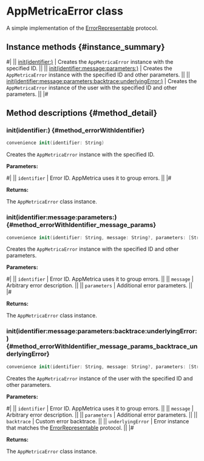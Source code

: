 # AppMetricaError class

A simple implementation of the [ErrorRepresentable](ErrorRepresentable.md) protocol.

## Instance methods {#instance_summary}

#|
|| [init(identifier:)](#method_errorWithIdentifier) | Creates the `AppMetricaError` instance with the specified ID. ||
|| [init(identifier:message:parameters:)](#method_errorWithIdentifier_message_params) | Creates the `AppMetricaError` instance with the specified ID and other parameters. ||
|| [init(identifier:message:parameters:backtrace:underlyingError:)](#method_errorWithIdentifier_message_params_backtrace_underlyingError) | Creates the `AppMetricaError` instance of the user with the specified ID and other parameters. ||
|#

## Method descriptions {#method_detail}

### init(identifier:) {#method_errorWithIdentifier}

```swift translate=no
convenience init(identifier: String)
```

Creates the `AppMetricaError` instance with the specified ID.

**Parameters:**

#|
|| `identifier` | Error ID. AppMetrica uses it to group errors. ||
|#

**Returns:**

The `AppMetricaError` class instance.

### init(identifier:message:parameters:) {#method_errorWithIdentifier_message_params}

```swift translate=no
convenience init(identifier: String, message: String?, parameters: [String : Any]?)
```

Creates the `AppMetricaError` instance with the specified ID and other parameters.

**Parameters:**

#|
|| `identifier` | Error ID. AppMetrica uses it to group errors. ||
|| `message` | Arbitrary error description. ||
|| `parameters` | Additional error parameters. ||
|#

**Returns:**

The `AppMetricaError` class instance.

### init(identifier:message:parameters:backtrace:underlyingError:) {#method_errorWithIdentifier_message_params_backtrace_underlyingError}

```swift translate=no
convenience init(identifier: String, message: String?, parameters: [String : Any]?, backtrace: [NSNumber]?, underlyingError: ErrorRepresentable?)
```

Creates the `AppMetricaError` instance of the user with the specified ID and other parameters.

**Parameters:**

#|
|| `identifier` | Error ID. AppMetrica uses it to group errors. ||
|| `message` | Arbitrary error description. ||
|| `parameters` | Additional error parameters. ||
|| `backtrace` | Custom error backtrace. ||
|| `underlyingError` | Error instance that matches the [ErrorRepresentable](ErrorRepresentable.md) protocol. ||
|#

**Returns:**

The `AppMetricaError` class instance.
